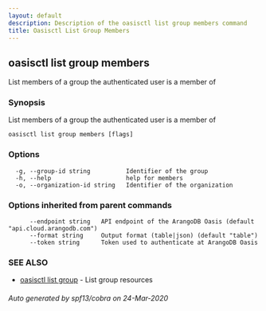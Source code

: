 ```yaml
---
layout: default
description: Description of the oasisctl list group members command
title: Oasisctl List Group Members
---
```

## oasisctl list group members

List members of a group the authenticated user is a member of

### Synopsis

List members of a group the authenticated user is a member of

```
oasisctl list group members [flags]
```

### Options

```
  -g, --group-id string          Identifier of the group
  -h, --help                     help for members
  -o, --organization-id string   Identifier of the organization
```

### Options inherited from parent commands

```
      --endpoint string   API endpoint of the ArangoDB Oasis (default "api.cloud.arangodb.com")
      --format string     Output format (table|json) (default "table")
      --token string      Token used to authenticate at ArangoDB Oasis
```

### SEE ALSO

* [oasisctl list group](oasisctl_list_group.md)	 - List group resources

###### Auto generated by spf13/cobra on 24-Mar-2020
